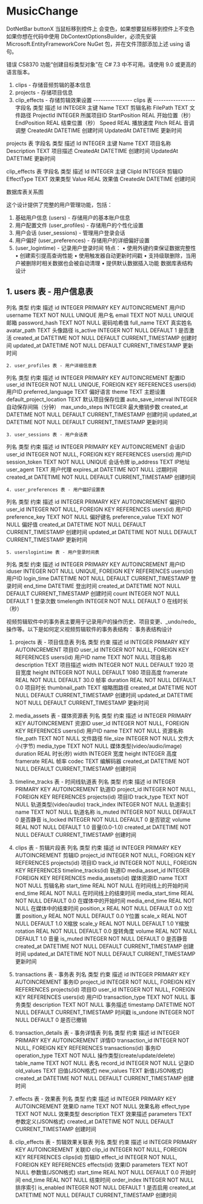 # MusicChange

 DotNetBar  buttonX 当鼠标移到控件上 会变色，如果想要鼠标移到控件上不变色
 如果你想在代码中使用 DbContextOptionsBuilder，必须先安装 Microsoft.EntityFrameworkCore NuGet 包，并在文件顶部添加上述 using 语句。

错误	CS8370	功能“创建目标类型对象”在 C# 7.3 中不可用。请使用 9.0 或更高的语言版本。

1.	clips - 存储音频剪辑的基本信息
2.	projects - 存储项目信息
3.	clip_effects - 存储剪辑效果设置
----------------  clips 表  -----------------
字段名	类型	描述
Id		INTEGER	主键
Name		TEXT	剪辑名称
FilePath	TEXT	文件路径
ProjectId	INTEGER	所属项目ID
StartPosition	REAL	开始位置（秒）
EndPosition	REAL	结束位置（秒）
Speed		REAL	播放速度
Pitch		REAL	音调调整
CreatedAt	DATETIME	创建时间
UpdatedAt	DATETIME	更新时间

projects 表
字段名	类型	描述
Id		INTEGER	主键
Name		TEXT	项目名称
Description	TEXT	项目描述
CreatedAt	DATETIME	创建时间
UpdatedAt	DATETIME	更新时间

clip_effects 表
字段名	类型	描述
Id		INTEGER	主键
ClipId	INTEGER	剪辑ID
EffectType	TEXT	效果类型
Value	REAL	效果值
CreatedAt	DATETIME	创建时间

数据库表关系图
 
这个设计提供了完整的用户管理功能，包括：
1.	基础用户信息 (users) - 存储用户的基本账户信息
2.	用户配置文件 (user_profiles) - 存储用户的个性化设置
3.	用户会话 (user_sessions) - 管理用户登录会话
4.	用户偏好 (user_preferences) - 存储用户的详细偏好设置
5.	 (user_logintime)   - 记录用户登录时间
特点：
•	使用外键约束保证数据完整性
•	创建索引提高查询性能
•	使用触发器自动更新时间戳
•	支持级联删除，当用户被删除时相关数据也会被自动清理
•	提供默认数据插入功能
	数据库表结构设计

## 1. users 表 - 用户信息表
列名			类型		约束					描述
id			INTEGER	PRIMARY KEY AUTOINCREMENT	用户ID
username		TEXT	NOT NULL UNIQUE	用户名
email	TEXT		NOT NULL UNIQUE	邮箱
password_hash	TEXT	NOT NULL	密码哈希值
full_name		TEXT		真实姓名
avatar_path		TEXT		头像路径
is_active		INTEGER	NOT NULL DEFAULT 1	是否激活
created_at		DATETIME	NOT NULL DEFAULT CURRENT_TIMESTAMP	创建时间
updated_at		DATETIME	NOT NULL DEFAULT CURRENT_TIMESTAMP	更新时间

	2. user_profiles 表 - 用户详细信息表
列名					类型	约束	描述
id					INTEGER	PRIMARY KEY AUTOINCREMENT	配置ID
user_id				INTEGER	NOT NULL UNIQUE, FOREIGN KEY REFERENCES users(id)	用户ID
preferred_language		TEXT		偏好语言
theme					TEXT		主题设置
default_project_location	TEXT		默认项目保存位置
auto_save_interval		INTEGER		自动保存间隔（分钟）
max_undo_steps			INTEGER		最大撤销步数
created_at				DATETIME	NOT NULL DEFAULT CURRENT_TIMESTAMP	创建时间
updated_at				DATETIME	NOT NULL DEFAULT CURRENT_TIMESTAMP	更新时间

	3. user_sessions 表 - 用户会话表
列名			类型	约束	描述
id			INTEGER	PRIMARY KEY AUTOINCREMENT	会话ID
user_id		INTEGER	NOT NULL, FOREIGN KEY REFERENCES users(id)	用户ID
session_token	TEXT	NOT NULL UNIQUE	会话令牌
ip_address		TEXT		IP地址
user_agent		TEXT		用户代理
expires_at		DATETIME	NOT NULL	过期时间
created_at		DATETIME	NOT NULL DEFAULT CURRENT_TIMESTAMP	创建时间

	4. user_preferences 表 - 用户偏好设置表
列名				类型	约束	描述
id				INTEGER	PRIMARY KEY AUTOINCREMENT	偏好ID
user_id			INTEGER	NOT NULL, FOREIGN KEY REFERENCES users(id)	用户ID
preference_key		TEXT	NOT NULL	偏好键名
preference_value		TEXT	NOT NULL	偏好值
created_at			DATETIME	NOT NULL DEFAULT CURRENT_TIMESTAMP	创建时间
updated_at			DATETIME	NOT NULL DEFAULT CURRENT_TIMESTAMP	更新时间

	5. userslogintime 表 - 用户登录时间表
列名			类型	约束	描述
id			INTEGER	PRIMARY KEY AUTOINCREMENT	用户ID
iduser		INTEGER	NOT NULL UNIQUE, FOREIGN KEY REFERENCES users(id)	用户ID
login_time		DATETIME	NOT NULL DEFAULT CURRENT_TIMESTAMP	登录时间
end_time		DATETIME		登出时间
created_at		DATETIME	NOT NULL DEFAULT CURRENT_TIMESTAMP	创建时间
count 		INTEGER	NOT NULL DEFAULT 1	登录次数
timelength		INTEGER	NOT NULL DEFAULT 0	在线时长（秒）



视频剪辑软件中的事务表主要用于记录用户的操作历史、项目变更、_undo/redo_操作等。以下是如何定义视频剪辑软件的事务表结构：
事务表结构设计
1. projects 表 - 项目信息表
列名	类型	约束	描述
id	INTEGER	PRIMARY KEY AUTOINCREMENT	项目ID
user_id	INTEGER	NOT NULL, FOREIGN KEY REFERENCES users(id)	用户ID
name	TEXT	NOT NULL	项目名称
description	TEXT		项目描述
width	INTEGER	NOT NULL DEFAULT 1920	项目宽度
height	INTEGER	NOT NULL DEFAULT 1080	项目高度
framerate	REAL	NOT NULL DEFAULT 30.0	帧率
duration	REAL	NOT NULL DEFAULT 0.0	项目时长
thumbnail_path	TEXT		缩略图路径
created_at	DATETIME	NOT NULL DEFAULT CURRENT_TIMESTAMP	创建时间
updated_at	DATETIME	NOT NULL DEFAULT CURRENT_TIMESTAMP	更新时间


2. media_assets 表 - 媒体资源表
列名	类型	约束	描述
id	INTEGER	PRIMARY KEY AUTOINCREMENT	资源ID
user_id	INTEGER	NOT NULL, FOREIGN KEY REFERENCES users(id)	用户ID
name	TEXT	NOT NULL	资源名称
file_path	TEXT	NOT NULL	文件路径
file_size	INTEGER	NOT NULL	文件大小(字节)
media_type	TEXT	NOT NULL	媒体类型(video/audio/image)
duration	REAL		时长(秒)
width	INTEGER		宽度
height	INTEGER		高度
framerate	REAL		帧率
codec	TEXT		编解码器
created_at	DATETIME	NOT NULL DEFAULT CURRENT_TIMESTAMP	创建时间

3. timeline_tracks 表 - 时间线轨道表
列名	类型	约束	描述
id	INTEGER	PRIMARY KEY AUTOINCREMENT	轨道ID
project_id	INTEGER	NOT NULL, FOREIGN KEY REFERENCES projects(id)	项目ID
track_type	TEXT	NOT NULL	轨道类型(video/audio)
track_index	INTEGER	NOT NULL	轨道索引
name	TEXT	NOT NULL	轨道名称
is_muted	INTEGER	NOT NULL DEFAULT 0	是否静音
is_locked	INTEGER	NOT NULL DEFAULT 0	是否锁定
volume	REAL	NOT NULL DEFAULT 1.0	音量(0.0-1.0)
created_at	DATETIME	NOT NULL DEFAULT CURRENT_TIMESTAMP	创建时间

 4. clips 表 - 剪辑片段表
列名	类型	约束	描述
id	INTEGER	PRIMARY KEY AUTOINCREMENT	剪辑ID
project_id	INTEGER	NOT NULL, FOREIGN KEY REFERENCES projects(id)	项目ID
track_id	INTEGER	NOT NULL, FOREIGN KEY REFERENCES timeline_tracks(id)	轨道ID
media_asset_id	INTEGER	FOREIGN KEY REFERENCES media_assets(id)	媒体资源ID
name	TEXT	NOT NULL	剪辑名称
start_time	REAL	NOT NULL	在时间线上的开始时间
end_time	REAL	NOT NULL	在时间线上的结束时间
media_start_time	REAL	NOT NULL DEFAULT 0.0	在媒体中的开始时间
media_end_time	REAL	NOT NULL	在媒体中的结束时间
position_x	REAL	NOT NULL DEFAULT 0.0	X位置
position_y	REAL	NOT NULL DEFAULT 0.0	Y位置
scale_x	REAL	NOT NULL DEFAULT 1.0	X缩放
scale_y	REAL	NOT NULL DEFAULT 1.0	Y缩放
rotation	REAL	NOT NULL DEFAULT 0.0	旋转角度
volume	REAL	NOT NULL DEFAULT 1.0	音量
is_muted	INTEGER	NOT NULL DEFAULT 0	是否静音
created_at	DATETIME	NOT NULL DEFAULT CURRENT_TIMESTAMP	创建时间
updated_at	DATETIME	NOT NULL DEFAULT CURRENT_TIMESTAMP	更新时间
5. transactions 表 - 事务表
列名	类型	约束	描述
id	INTEGER	PRIMARY KEY AUTOINCREMENT	事务ID
project_id	INTEGER	NOT NULL, FOREIGN KEY REFERENCES projects(id)	项目ID
user_id	INTEGER	NOT NULL, FOREIGN KEY REFERENCES users(id)	用户ID
transaction_type	TEXT	NOT NULL	事务类型
description	TEXT	NOT NULL	事务描述
timestamp	DATETIME	NOT NULL DEFAULT CURRENT_TIMESTAMP	时间戳
is_undone	INTEGER	NOT NULL DEFAULT 0	是否已撤销
6. transaction_details 表 - 事务详情表
列名	类型	约束	描述
id	INTEGER	PRIMARY KEY AUTOINCREMENT	详情ID
transaction_id	INTEGER	NOT NULL, FOREIGN KEY REFERENCES transactions(id)	事务ID
operation_type	TEXT	NOT NULL	操作类型(create/update/delete)
table_name	TEXT	NOT NULL	表名
record_id	INTEGER	NOT NULL	记录ID
old_values	TEXT		旧值(JSON格式)
new_values	TEXT		新值(JSON格式)
created_at	DATETIME	NOT NULL DEFAULT CURRENT_TIMESTAMP	创建时间
7. effects 表 - 效果表
列名	类型	约束	描述
id	INTEGER	PRIMARY KEY AUTOINCREMENT	效果ID
name	TEXT	NOT NULL	效果名称
effect_type	TEXT	NOT NULL	效果类型
description	TEXT		效果描述
parameters	TEXT		参数定义(JSON格式)
created_at	DATETIME	NOT NULL DEFAULT CURRENT_TIMESTAMP	创建时间
8. clip_effects 表 - 剪辑效果关联表
列名	类型	约束	描述
id	INTEGER	PRIMARY KEY AUTOINCREMENT	关联ID
clip_id	INTEGER	NOT NULL, FOREIGN KEY REFERENCES clips(id)	剪辑ID
effect_id	INTEGER	NOT NULL, FOREIGN KEY REFERENCES effects(id)	效果ID
parameters	TEXT	NOT NULL	参数值(JSON格式)
start_time	REAL	NOT NULL DEFAULT 0.0	开始时间
end_time	REAL	NOT NULL	结束时间
order_index	INTEGER	NOT NULL	排序索引
is_enabled	INTEGER	NOT NULL DEFAULT 1	是否启用
created_at	DATETIME	NOT NULL DEFAULT CURRENT_TIMESTAMP	创建时间

